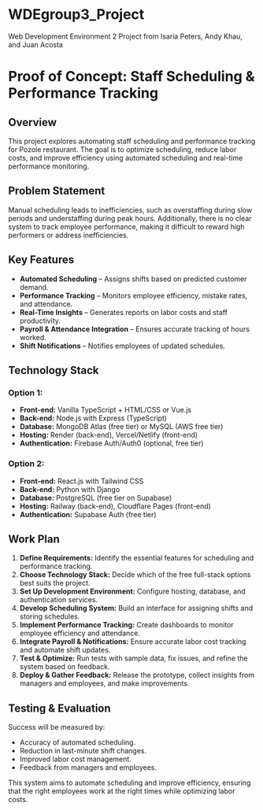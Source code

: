 # WDEgroup3_Project
Web Development Environment 2 Project from Isaria Peters, Andy Khau, and Juan Acosta

# Proof of Concept: Staff Scheduling & Performance Tracking

## Overview
This project explores automating staff scheduling and performance tracking for Pozole restaurant. The goal is to optimize scheduling, reduce labor costs, and improve efficiency using automated scheduling and real-time performance monitoring.

## Problem Statement
Manual scheduling leads to inefficiencies, such as overstaffing during slow periods and understaffing during peak hours. Additionally, there is no clear system to track employee performance, making it difficult to reward high performers or address inefficiencies.

## Key Features
- **Automated Scheduling** – Assigns shifts based on predicted customer demand.
- **Performance Tracking** – Monitors employee efficiency, mistake rates, and attendance.
- **Real-Time Insights** – Generates reports on labor costs and staff productivity.
- **Payroll & Attendance Integration** – Ensures accurate tracking of hours worked.
- **Shift Notifications** – Notifies employees of updated schedules.

## Technology Stack
### Option 1:
- **Front-end:** Vanilla TypeScript + HTML/CSS or Vue.js
- **Back-end:** Node.js with Express (TypeScript)
- **Database:** MongoDB Atlas (free tier) or MySQL (AWS free tier)
- **Hosting:** Render (back-end), Vercel/Netlify (front-end)
- **Authentication:** Firebase Auth/Auth0 (optional, free tier)

### Option 2:
- **Front-end:** React.js with Tailwind CSS
- **Back-end:** Python with Django
- **Database:** PostgreSQL (free tier on Supabase)
- **Hosting:** Railway (back-end), Cloudflare Pages (front-end)
- **Authentication:** Supabase Auth (free tier)

## Work Plan
1. **Define Requirements:** Identify the essential features for scheduling and performance tracking.
2. **Choose Technology Stack:** Decide which of the free full-stack options best suits the project.
3. **Set Up Development Environment:** Configure hosting, database, and authentication services.
4. **Develop Scheduling System:** Build an interface for assigning shifts and storing schedules.
5. **Implement Performance Tracking:** Create dashboards to monitor employee efficiency and attendance.
6. **Integrate Payroll & Notifications:** Ensure accurate labor cost tracking and automate shift updates.
7. **Test & Optimize:** Run tests with sample data, fix issues, and refine the system based on feedback.
8. **Deploy & Gather Feedback:** Release the prototype, collect insights from managers and employees, and make improvements.

## Testing & Evaluation
Success will be measured by:
- Accuracy of automated scheduling.
- Reduction in last-minute shift changes.
- Improved labor cost management.
- Feedback from managers and employees.

This system aims to automate scheduling and improve efficiency, ensuring that the right employees work at the right times while optimizing labor costs.


